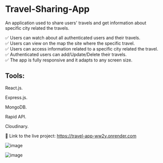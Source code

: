 # Travel-Sharing-App

An application used to share users' travels and get information about specific city related the travels.

✅ Users can watch about all authenticated users and their travels. <br>
✅ Users can view on the map the site where the specific travel. <br>
✅ Users can access information related to a specific city related the travel. <br>
✅ Authenticated users can add/Update/Delete their travels. <br>
✅ The app is fully responsive and it adapts to any screen size. <br>

## Tools:

React.js.

Express.js.

MongoDB.

Rapid API.

Cloudinary.

🔗 Link to the live project: https://travel-app-ww2y.onrender.com

![image](https://user-images.githubusercontent.com/94290807/224649090-5af2d1a1-63b7-4bb3-8b5d-0cad40e0394c.png)

![image](https://user-images.githubusercontent.com/94290807/224649341-abf3c2ab-36f6-4f1b-b5ac-45790cf89cec.png)


